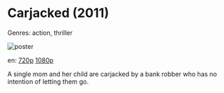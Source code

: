 # Carjacked (2011)

Genres: action, thriller

![poster](http://image.tmdb.org/t/p/w500/p1ZmnwP4w2jsJD1UYgIZpsl5uvD.jpg)

en:
  [720p](magnet:?xt=urn:btih:0BC2AF0AE82150256512743F11929E15D2042B95&tr=udp://glotorrents.pw:6969/announce&tr=udp://tracker.opentrackr.org:1337/announce&tr=udp://torrent.gresille.org:80/announce&tr=udp://tracker.openbittorrent.com:80&tr=udp://tracker.coppersurfer.tk:6969&tr=udp://tracker.leechers-paradise.org:6969&tr=udp://p4p.arenabg.ch:1337&tr=udp://tracker.internetwarriors.net:1337)
  [1080p](magnet:?xt=urn:btih:85B061BD0168DA3BD7AEF409FECAC4D2A9080EEA&tr=udp://glotorrents.pw:6969/announce&tr=udp://tracker.opentrackr.org:1337/announce&tr=udp://torrent.gresille.org:80/announce&tr=udp://tracker.openbittorrent.com:80&tr=udp://tracker.coppersurfer.tk:6969&tr=udp://tracker.leechers-paradise.org:6969&tr=udp://p4p.arenabg.ch:1337&tr=udp://tracker.internetwarriors.net:1337)
  


A single mom and her child are carjacked by a bank robber who has no intention of letting them go.
